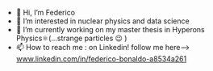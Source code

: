 - 👋 Hi, I’m Federico
- 👀 I’m interested in nuclear physics and data science
- 🌱 I’m currently working on my master thesis in Hyperons Physics⚛️(...strange particles 😉 ) 
- 📫 How to reach me : on Linkedin! follow me here--> www.linkedin.com/in/federico-bonaldo-a8534a261

<!---
FedBo29/FedBo29 is a ✨ special ✨ repository because its `README.md` (this file) appears on your GitHub profile.
You can click the Preview link to take a look at your changes.
--->
